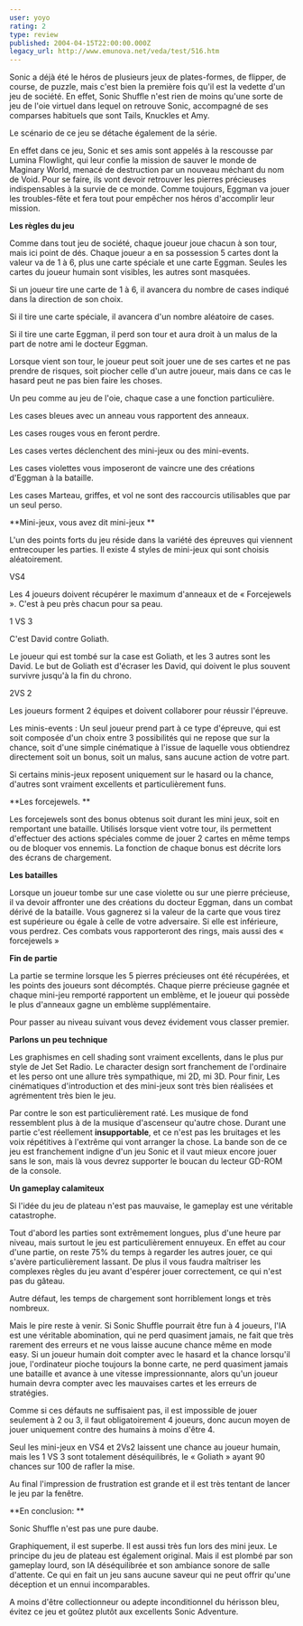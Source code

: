 ```yaml
---
user: yoyo
rating: 2
type: review
published: 2004-04-15T22:00:00.000Z
legacy_url: http://www.emunova.net/veda/test/516.htm
---
```

Sonic a déjà été le héros de plusieurs jeux de plates-formes, de flipper, de course, de puzzle, mais c'est bien la première fois qu'il est la vedette d'un jeu de société. En effet, Sonic Shuffle n'est rien de moins qu'une sorte de jeu de l'oie virtuel dans lequel on retrouve Sonic, accompagné de ses comparses habituels que sont Tails, Knuckles et Amy.   

  

Le scénario de ce jeu se détache également de la série.   

  

En effet dans ce jeu, Sonic et ses amis sont appelés à la rescousse par Lumina Flowlight, qui leur confie la mission de sauver le monde de Maginary World, menacé de destruction par un nouveau méchant du nom de Void. Pour se faire, ils vont devoir retrouver les pierres précieuses indispensables à la survie de ce monde. Comme toujours, Eggman va jouer les troubles-fête et fera tout pour empêcher nos héros d'accomplir leur mission.   

  

**Les règles du jeu**  

Comme dans tout jeu de société, chaque joueur joue chacun à son tour, mais ici point de dés. Chaque joueur a en sa possession 5 cartes dont la valeur va de 1 à 6, plus une carte spéciale et une carte Eggman. Seules les cartes du joueur humain sont visibles, les autres sont masquées.  

Si un joueur tire une carte de 1 à 6, il avancera du nombre de cases indiqué dans la direction de son choix.   

  

Si il tire une carte spéciale, il avancera d'un nombre aléatoire de cases.  

  

Si il tire une carte Eggman, il perd son tour et aura droit à un malus de la part de notre ami le docteur Eggman.  

  

Lorsque vient son tour, le joueur peut soit jouer une de ses cartes et ne pas prendre de risques, soit piocher celle d'un autre joueur, mais dans ce cas le hasard peut ne pas bien faire les choses.   

  

Un peu comme au jeu de l'oie, chaque case a une fonction particulière.   

  

Les cases bleues avec un anneau vous rapportent des anneaux.  

Les cases rouges vous en feront perdre.  

Les cases vertes déclenchent des mini-jeux ou des mini-events.  

Les cases violettes vous imposeront de vaincre une des créations d'Eggman à la bataille.  

Les cases Marteau, griffes, et vol ne sont des raccourcis utilisables que par un seul perso.  

  

**Mini-jeux, vous avez dit mini-jeux **  

  

L'un des points forts du jeu réside dans la variété des épreuves qui viennent entrecouper les parties. Il existe 4 styles de mini-jeux qui sont choisis aléatoirement.   

  

VS4  

Les 4 joueurs doivent récupérer le maximum d'anneaux et de « Forcejewels ». C'est à peu près chacun pour sa peau.  

  

1 VS 3  

C'est David contre Goliath.   

Le joueur qui est tombé sur la case est Goliath, et les 3 autres sont les David. Le but de Goliath est d'écraser les David, qui doivent le plus souvent survivre jusqu'à la fin du chrono.  

  

2VS 2  

Les joueurs forment 2 équipes et doivent collaborer pour réussir l'épreuve.   

  

Les minis-events : Un seul joueur prend part à ce type d'épreuve, qui est soit composée d'un choix entre 3 possibilités qui ne repose que sur la chance, soit d'une simple cinématique à l'issue de laquelle vous obtiendrez directement soit un bonus, soit un malus, sans aucune action de votre part.   

  

Si certains minis-jeux reposent uniquement sur le hasard ou la chance, d'autres sont vraiment excellents et particulièrement funs.   

  

  

**Les forcejewels. **  

Les forcejewels sont des bonus obtenus soit durant les mini jeux, soit en remportant une bataille. Utilisés lorsque vient votre tour, ils permettent d'effectuer des actions spéciales comme de jouer 2 cartes en même temps ou de bloquer vos ennemis. La fonction de chaque bonus est décrite lors des écrans de chargement.   

  

  

**Les batailles**  

Lorsque un joueur tombe sur une case violette ou sur une pierre précieuse, il va devoir affronter une des créations du docteur Eggman, dans un combat dérivé de la bataille. Vous gagnerez si la valeur de la carte que vous tirez est supérieure ou égale à celle de votre adversaire. Si elle est inférieure, vous perdrez. Ces combats vous rapporteront des rings, mais aussi des « forcejewels »  

  

**Fin de partie**  

La partie se termine lorsque les 5 pierres précieuses ont été récupérées, et les points des joueurs sont décomptés. Chaque pierre précieuse gagnée et chaque mini-jeu remporté rapportent un emblème, et le joueur qui possède le plus d'anneaux gagne un emblème supplémentaire.   

Pour passer au niveau suivant vous devez évidement vous classer premier.   

  

  

**Parlons un peu technique**  

Les graphismes en cell shading sont vraiment excellents, dans le plus pur style de Jet Set Radio. Le character design sort franchement de l'ordinaire et les perso ont une allure très sympathique, mi 2D, mi 3D. Pour finir, Les cinématiques d'introduction et des mini-jeux sont très bien réalisées et agrémentent très bien le jeu.   

  

Par contre le son est particulièrement raté. Les musique de fond ressemblent plus à de la musique d'ascenseur qu'autre chose. Durant une partie c'est réellement **insupportable**, et ce n'est pas les bruitages et les voix répétitives à l'extrême qui vont arranger la chose. La bande son de ce jeu est franchement indigne d'un jeu Sonic et il vaut mieux encore jouer sans le son, mais là vous devrez supporter le boucan du lecteur GD-ROM de la console.  

  

**Un gameplay calamiteux**  

Si l'idée du jeu de plateau n'est pas mauvaise, le gameplay est une véritable catastrophe.   

Tout d'abord les parties sont extrêmement longues, plus d'une heure par niveau, mais surtout le jeu est particulièrement ennuyeux. En effet au cour d'une partie, on reste 75% du temps à regarder les autres jouer, ce qui s'avère particulièrement lassant. De plus il vous faudra maîtriser les complexes règles du jeu avant d'espérer jouer correctement, ce qui n'est pas du gâteau.   

Autre défaut, les temps de chargement sont horriblement longs et très nombreux.  

  

Mais le pire reste à venir. Si Sonic Shuffle pourrait être fun à 4 joueurs, l'IA est une véritable abomination, qui ne perd quasiment jamais, ne fait que très rarement des erreurs et ne vous laisse aucune chance même en mode easy. Si un joueur humain doit compter avec le hasard et la chance lorsqu'il joue, l'ordinateur pioche toujours la bonne carte, ne perd quasiment jamais une bataille et avance à une vitesse impressionnante, alors qu'un joueur humain devra compter avec les mauvaises cartes et les erreurs de stratégies.   

  

Comme si ces défauts ne suffisaient pas, il est impossible de jouer seulement à 2 ou 3, il faut obligatoirement 4 joueurs, donc aucun moyen de jouer uniquement contre des humains à moins d'être 4\.   

  

Seul les mini-jeux en VS4 et 2Vs2 laissent une chance au joueur humain, mais les 1 VS 3 sont totalement déséquilibrés, le « Goliath » ayant 90 chances sur 100 de rafler la mise.   

  

Au final l'impression de frustration est grande et il est très tentant de lancer le jeu par la fenêtre.   

  

**En conclusion: **  

Sonic Shuffle n'est pas une pure daube.   

Graphiquement, il est superbe. Il est aussi très fun lors des mini jeux. Le principe du jeu de plateau est également original. Mais il est plombé par son gameplay lourd, son IA déséquilibrée et son ambiance sonore de salle d'attente. Ce qui en fait un jeu sans aucune saveur qui ne peut offrir qu'une déception et un ennui incomparables.   

A moins d'être collectionneur ou adepte inconditionnel du hérisson bleu, évitez ce jeu et goûtez plutôt aux excellents Sonic Adventure.